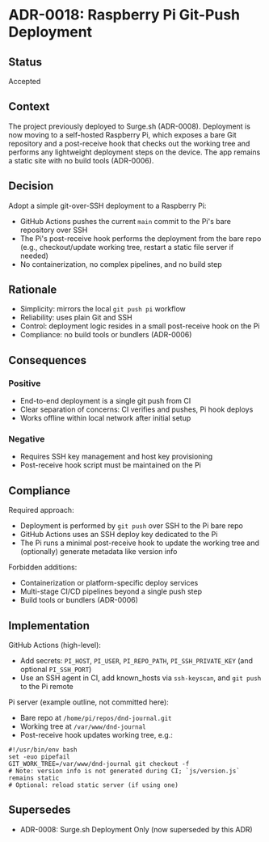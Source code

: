 # ADR-0018: Raspberry Pi Git-Push Deployment

## Status
Accepted

## Context
The project previously deployed to Surge.sh (ADR-0008). Deployment is now moving to a self-hosted Raspberry Pi, which exposes a bare Git repository and a post-receive hook that checks out the working tree and performs any lightweight deployment steps on the device. The app remains a static site with no build tools (ADR-0006).

## Decision
Adopt a simple git-over-SSH deployment to a Raspberry Pi:
- GitHub Actions pushes the current `main` commit to the Pi's bare repository over SSH
- The Pi's post-receive hook performs the deployment from the bare repo (e.g., checkout/update working tree, restart a static file server if needed)
- No containerization, no complex pipelines, and no build step

## Rationale
- Simplicity: mirrors the local `git push pi` workflow
- Reliability: uses plain Git and SSH
- Control: deployment logic resides in a small post-receive hook on the Pi
- Compliance: no build tools or bundlers (ADR-0006)

## Consequences
### Positive
- End-to-end deployment is a single git push from CI
- Clear separation of concerns: CI verifies and pushes, Pi hook deploys
- Works offline within local network after initial setup

### Negative
- Requires SSH key management and host key provisioning
- Post-receive hook script must be maintained on the Pi

## Compliance
Required approach:
- Deployment is performed by `git push` over SSH to the Pi bare repo
- GitHub Actions uses an SSH deploy key dedicated to the Pi
- The Pi runs a minimal post-receive hook to update the working tree and (optionally) generate metadata like version info

Forbidden additions:
- Containerization or platform-specific deploy services
- Multi-stage CI/CD pipelines beyond a single push step
- Build tools or bundlers (ADR-0006)

## Implementation
GitHub Actions (high-level):
- Add secrets: `PI_HOST`, `PI_USER`, `PI_REPO_PATH`, `PI_SSH_PRIVATE_KEY` (and optional `PI_SSH_PORT`)
- Use an SSH agent in CI, add known_hosts via `ssh-keyscan`, and `git push` to the Pi remote

Pi server (example outline, not committed here):
- Bare repo at `/home/pi/repos/dnd-journal.git`
- Working tree at `/var/www/dnd-journal`
- Post-receive hook updates working tree, e.g.:

```
#!/usr/bin/env bash
set -euo pipefail
GIT_WORK_TREE=/var/www/dnd-journal git checkout -f
# Note: version info is not generated during CI; `js/version.js` remains static
# Optional: reload static server (if using one)
```

## Supersedes
- ADR-0008: Surge.sh Deployment Only (now superseded by this ADR)